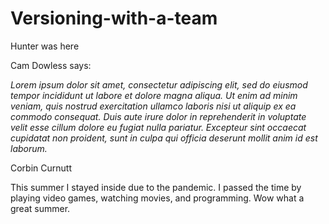 # Versioning-with-a-team
Hunter was here


Cam Dowless says:

  *Lorem ipsum dolor sit amet, consectetur adipiscing elit, sed do eiusmod tempor incididunt ut labore et dolore magna aliqua. Ut enim ad minim veniam, quis nostrud exercitation ullamco laboris nisi ut aliquip ex ea commodo consequat. Duis aute irure dolor in reprehenderit in voluptate velit esse cillum dolore eu fugiat nulla pariatur. Excepteur sint occaecat cupidatat non proident, sunt in culpa qui officia deserunt mollit anim id est laborum.*
  
  




Corbin Curnutt

This summer I stayed inside due to the pandemic. I passed the time by playing video games, watching movies, and programming. Wow what a great summer. 

